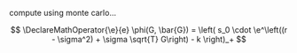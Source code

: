 compute using monte carlo...



$$
\DeclareMathOperator{\e}{e}
\phi(G, \bar{G}) = \left( s_0 \cdot \e^\left((r - \sigma^2) + \sigma \sqrt{T} G\right) - k \right)_+
$$
